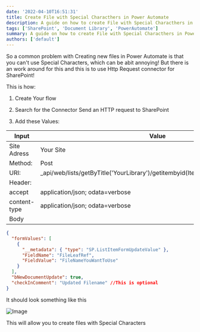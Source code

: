 ```yaml
---
date: '2022-04-10T16:51:31'
title: Create File with Special Characthers in Power Automate
description: A guide on how to create File with Special Characthers in Power Automate
tags: ['SharePoint', 'Document Library', 'PowerAutomate']
summary: A guide on how to create File with Special Characthers in Power Automate
authors: ['default']
---
```


So a common problem with Creating new files in Power Automate is that you can't use Special Characters, which can be abit annoying! But there is an work around for this and this is to use Http Request connector for SharePoint!

This is how:

1. Create Your flow

2. Search for the Connector Send an HTTP request to SharePoint

3. Add these Values:

| Input        | Value                                                                                |
| ------------ | ------------------------------------------------------------------------------------ |
| Site Adress  | Your Site                                                                            |
| Method:      | Post                                                                                 |
| URI:         | \_api/web/lists/getByTitle('YourLibrary')/getitembyid(ItemID)/validateUpdateListItem |
| Header:      |
| accept       | application/json; odata=verbose                                                      |
| content-type | application/json; odata=verbose                                                      |
| Body         |

```json
{
  "formValues": [
    {
      "__metadata": { "type": "SP.ListItemFormUpdateValue" },
      "FieldName": "FileLeafRef",
      "FieldValue": "FileNameYouWantToUse"
    }
  ],
  "bNewDocumentUpdate": true,
  "checkInComment": "Updated Filename" //This is optional
}
```

It should look something like this

![Image](/static/images/assets/CreateSpecialCharatechersFile/1.png)

This will allow you to create files with Special Characters
